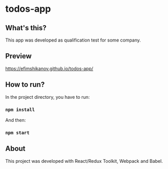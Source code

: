 # todos-app
## What's this?
This app was developed as qualification test for some company.

## Preview
https://efimshikanov.github.io/todos-app/

## How to run?
In the project directory, you have to run:

### `npm install`

And then:

### `npm start`

## About

This project was developed with React/Redux Toolkit, Webpack and Babel.
